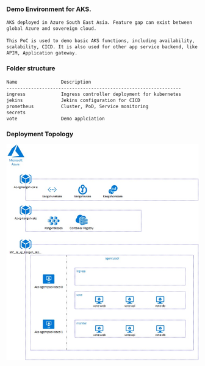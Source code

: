 ### Demo Environment for AKS. 

    AKS deployed in Azure South East Asia. Feature gap can exist between global Azure and sovereign cloud. 

    This PoC is used to demo basic AKS functions, including availability, scalability, CICD. It is also used for other app service backend, like APIM, Application gateway. 


### Folder structure

    Name                Description
    ----------------------------------------------------------------
    ingress             Ingress controller deployment for kubernetes
    jekins              Jekins configuration for CICD
    prometheus          Cluster, PoD, Service monitoring 
    secrets             
    vote                Demo applciation

### Deployment Topology

![aks](images/aks.jpg)